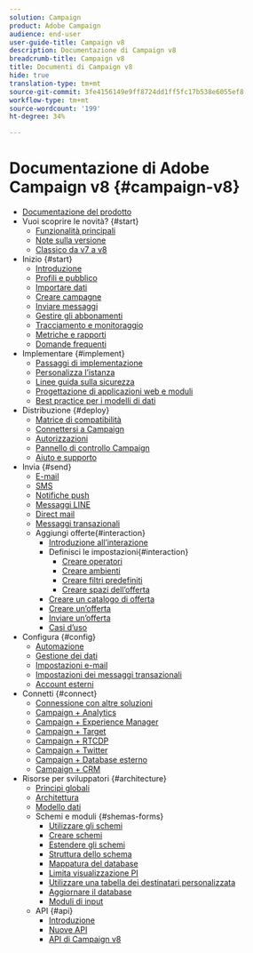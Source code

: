 ```yaml
---
solution: Campaign
product: Adobe Campaign
audience: end-user
user-guide-title: Campaign v8
description: Documentazione di Campaign v8
breadcrumb-title: Campaign v8
title: Documenti di Campaign v8
hide: true
translation-type: tm+mt
source-git-commit: 3fe4156149e9ff8724dd1ff5fc17b538e6055ef8
workflow-type: tm+mt
source-wordcount: '199'
ht-degree: 34%

---
```



# Documentazione di Adobe Campaign v8 {#campaign-v8}

+ [Documentazione del prodotto](campaign-home.md)
+ Vuoi scoprire le novità? {#start}
   + [Funzionalità principali](start/whats-new.md)
   + [Note sulla versione](start/release-notes.md)
   + [Classico da v7 a v8](start/capability-matrix.md)
+ Inizio {#start}
   + [Introduzione](start/get-started.md)
   + [Profili e pubblico](start/audiences.md)
   + [Importare dati](start/import.md)
   + [Creare campagne](start/campaigns.md)
   + [Inviare messaggi](start/create-message.md)
   + [Gestire gli abbonamenti](start/subscriptions.md)
   + [Tracciamento e monitoraggio](start/tracking.md)
   + [Metriche e rapporti](start/reporting.md)
   + [Domande frequenti](start/campaign-faq.md)
+ Implementare {#implement}
   + [Passaggi di implementazione](start/implement.md)
   + [Personalizza l’istanza](dev/customize.md)
   + [Linee guida sulla sicurezza](config/security.md)
   + [Progettazione di applicazioni web e moduli](dev/webapps.md)
   + [Best practice per i modelli di dati](dev/datamodel-best-practices.md)
+ Distribuzione {#deploy}
   + [Matrice di compatibilità](start/compatibility-matrix.md)
   + [Connettersi a Campaign](start/connect.md)
   + [Autorizzazioni](start/permissions.md)
   + [Pannello di controllo Campaign](config/self-service.md)
   + [Aiuto e supporto](start/support.md)
+ Invia {#send}
   + [E-mail](send/email.md)
   + [SMS](send/sms.md)
   + [Notifiche push](send/push.md)
   + [Messaggi LINE](send/line.md)
   + [Direct mail](send/direct-mail.md)
   + [Messaggi transazionali](send/transactional.md)
   + Aggiungi offerte{#interaction}
      + [Introduzione all’interazione](send/interaction.md)
      + Definisci le impostazioni{#interaction}
         + [Creare operatori](send/interaction-operators.md)
         + [Creare ambienti](send/interaction-env.md)
         + [Creare filtri predefiniti](send/interaction-predefined-filters.md)
         + [Creare spazi dell’offerta](send/interaction-offer-spaces.md)
      + [Creare un catalogo di offerta](send/interaction-offer-catalog.md)
      + [Creare un’offerta](send/interaction-offer.md)
      + [Inviare un’offerta](send/interaction-send-offers.md)
      + [Casi d’uso](send/interaction-use-cases.md)
+ Configura {#config}
   + [Automazione](config/workflows.md)
   + [Gestione dei dati](config/replication.md)
   + [Impostazioni e-mail](config/email-settings.md)
   + [Impostazioni dei messaggi transazionali](config/transactional-msg-settings.md)
   + [Account esterni](config/external-accounts.md)
+ Connetti {#connect}
   + [Connessione con altre soluzioni](connect/integration.md)
   + [Campaign + Analytics](connect/ac-aa.md)
   + [Campaign + Experience Manager](connect/ac-aem.md)
   + [Campaign + Target](connect/ac-at.md)
   + [Campaign + RTCDP](connect/ac-rtcdp.md)
   + [Campaign + Twitter](connect/ac-tw.md)
   + [Campaign + Database esterno](connect/fda.md)
   + [Campaign + CRM](connect/crm.md)
+ Risorse per sviluppatori {#architecture}
   + [Principi globali](dev/general-architecture.md)
   + [Architettura](dev/architecture.md)
   + [Modello dati](dev/datamodel.md)
   + Schemi e moduli {#shemas-forms}
      + [Utilizzare gli schemi](dev/schemas.md)
      + [Creare schemi](dev/create-schema.md)
      + [Estendere gli schemi](dev/extend-schema.md)
      + [Struttura dello schema](dev/schema-structure.md)
      + [Mappatura del database](dev/database-mapping.md)
      + [Limita visualizzazione PI](dev/restrict-pi-view.md)
      + [Utilizzare una tabella dei destinatari personalizzata](dev/custom-recipient.md)
      + [Aggiornare il database](dev/update-database-structure.md)
      + [Moduli di input](dev/forms.md)
   + API {#api}
      + [Introduzione](dev/api.md)
      + [Nuove API](dev/new-apis.md)
      + [API di Campaign v8](https://docs.adobe.com/content/help/en/campaign-classic/technicalresources/api/index.html)


